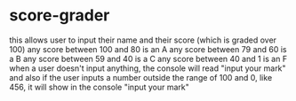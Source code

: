 # score-grader

this allows user to input their name and their score (which is graded over 100)
any score between 100 and 80 is an A
any score between 79 and 60 is a B
any score between 59 and 40 is a C
any score between 40 and 1 is an F
when a user doesn't input anything, the console will read "input your mark"
and also if the user inputs a number outside the range of 100 and 0, like 456, it will show in the console "input your mark"


